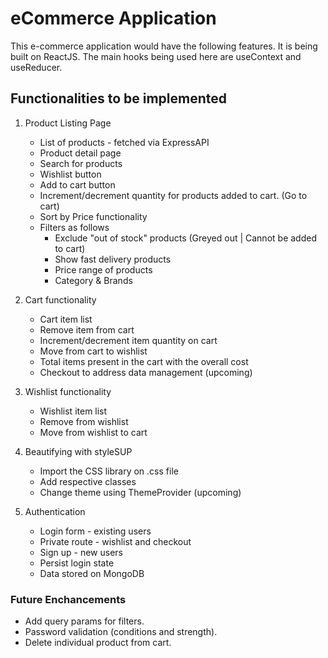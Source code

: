# eCommerce Application 

This e-commerce application would have the following features. It is being built on ReactJS. The main hooks being used here are useContext and useReducer.

## Functionalities to be implemented

1. Product Listing Page
    * List of products - fetched via ExpressAPI
    * Product detail page
    * Search for products
    * Wishlist button
    * Add to cart button
    * Increment/decrement quantity for products added to cart. (Go to cart)
    * Sort by Price functionality
    * Filters as follows
        * Exclude "out of stock" products (Greyed out | Cannot be added to cart)
        * Show fast delivery products
        * Price range of products
        * Category & Brands 

2. Cart functionality
    * Cart item list
    * Remove item from cart
    * Increment/decrement item quantity on cart
    * Move from cart to wishlist
    * Total items present in the cart with the overall cost
    * Checkout to address data management (upcoming)

3. Wishlist functionality
    * Wishlist item list
    * Remove from wishlist
    * Move from wishlist to cart

4. Beautifying with styleSUP
    * Import the CSS library on .css file
    * Add respective classes
    * Change theme using ThemeProvider (upcoming)

5. Authentication
    * Login form - existing users
    * Private route - wishlist and checkout
    * Sign up - new users
    * Persist login state
    * Data stored on MongoDB
### Future Enchancements
* Add query params for filters.
* Password validation (conditions and strength).
* Delete individual product from cart.
